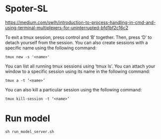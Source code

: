 # Spoter-SL

https://medium.com/swlh/introduction-to-process-handling-in-cmd-and-using-terminal-multiplexers-for-uninterrupted-bfd1bf2c16c2

To exit a tmux session, press control and ‘B’ together. Then, press ‘D’ to detach yourself from the session. You can also create sessions with a specific name using the following command:

    tmux new -s '<name>'
  
You can list all running tmux sessions using ‘tmux ls’. You can attach your window to a specific session using its name in the following command:

    tmux a -t ‘<name>’
  
You can also kill a particular session using the following command:

    tmux kill-session -t ‘<name>’


# Run model

    
    sh run_model_server.sh